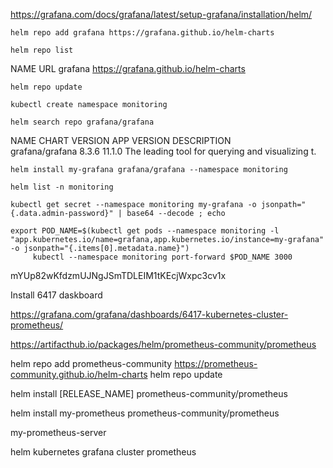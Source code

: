 https://grafana.com/docs/grafana/latest/setup-grafana/installation/helm/

```shell
helm repo add grafana https://grafana.github.io/helm-charts
```
```shell
helm repo list
```
NAME    URL
grafana https://grafana.github.io/helm-charts
```shell
helm repo update
```
```shell
kubectl create namespace monitoring
```
```shell
helm search repo grafana/grafana
```
NAME                            CHART VERSION   APP VERSION     DESCRIPTION                                       
grafana/grafana                 8.3.6           11.1.0          The leading tool for querying and visualizing t.
```shell
helm install my-grafana grafana/grafana --namespace monitoring
```
```shell
helm list -n monitoring
```
```shell
kubectl get secret --namespace monitoring my-grafana -o jsonpath="{.data.admin-password}" | base64 --decode ; echo
```
```shell
export POD_NAME=$(kubectl get pods --namespace monitoring -l "app.kubernetes.io/name=grafana,app.kubernetes.io/instance=my-grafana" -o jsonpath="{.items[0].metadata.name}")
     kubectl --namespace monitoring port-forward $POD_NAME 3000
```
mYUp82wKfdzmUJNgJSmTDLEIM1tKEcjWxpc3cv1x

Install 6417 daskboard

https://grafana.com/grafana/dashboards/6417-kubernetes-cluster-prometheus/

https://artifacthub.io/packages/helm/prometheus-community/prometheus

helm repo add prometheus-community https://prometheus-community.github.io/helm-charts
helm repo update

helm install [RELEASE_NAME] prometheus-community/prometheus

helm install my-prometheus prometheus-community/prometheus

my-prometheus-server



helm kubernetes grafana cluster prometheus



